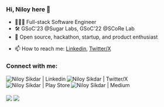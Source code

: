 ### Hi, Niloy here 👋

- 👨🏻‍💼 Full-stack Software Engineer
- 🛠️ GSoC'23 @Sugar Labs, GSoC'22 @SCoRe Lab
- 🧠 Open source, hackathon, startup, and product enthusiast

<!-- - 🤔 I’m looking for help with ...
- 💬 Ask me about ...-->

- 📫 How to reach me: [Linkedin](https://www.linkedin.com/in/niloysikdar/), [Twitter/X](https://x.com/niloysikdar_)
<!-- - 😄 Pronouns: ...
- ⚡ Fun fact: ... -->

### Connect with me:

<a href="https://www.linkedin.com/in/niloysikdar/" target="_blank">
  <img align="left" alt="Niloy Sikdar | Linkedin" src="https://img.shields.io/badge/LinkedIn-0077B5?style=for-the-badge&logo=linkedin&logoColor=white" />
</a>
<a href="https://x.com/niloysikdar_" target="_blank">
  <img align="left" alt="Niloy Sikdar | Twitter/X" src="https://img.shields.io/badge/X-%23000000.svg?style=for-the-badge&logo=X&logoColor=white" />
</a>
<a href="https://play.google.com/store/apps/dev?id=6194928995061750437" target="_blank">
  <img align="left" alt="Niloy Sikdar | Play Store" src="https://img.shields.io/badge/Google_Play-414141?style=for-the-badge&logo=google-play&logoColor=white" />
</a>
<a href="https://niloysikdar.medium.com/" target="_blank">
  <img align="left" alt="Niloy Sikdar | Medium" src="https://img.shields.io/badge/Medium-12100E?style=for-the-badge&logo=medium&logoColor=white" />
</a>

<br/>
<br/><br/>

<img align="center" src="https://github-readme-stats.vercel.app/api?username=niloysikdar&count_private=true&show_icons=true&theme=tokyonight" />

<img align="center" src="https://github-readme-stats.vercel.app/api/wakatime?username=niloysikdar&layout=compact&theme=dracula" />
